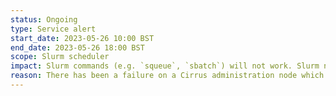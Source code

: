 ```yaml
---
status: Ongoing
type: Service alert
start_date: 2023-05-26 10:00 BST
end_date: 2023-05-26 18:00 BST
scope: Slurm scheduler
impact: Slurm commands (e.g. `squeue`, `sbatch`) will not work. Slurm now back and problems being investigated.
reason: There has been a failure on a Cirrus administration node which preventing Slurm from working as expected
---
```

